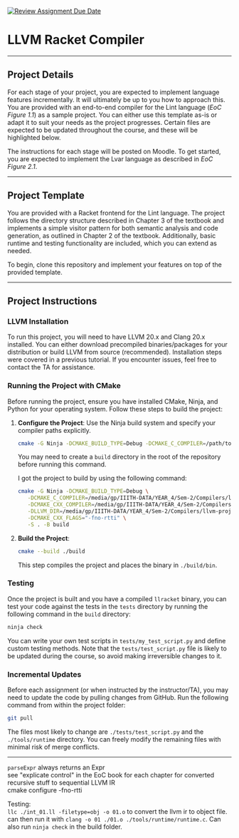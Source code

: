 [![Review Assignment Due Date](https://classroom.github.com/assets/deadline-readme-button-22041afd0340ce965d47ae6ef1cefeee28c7c493a6346c4f15d667ab976d596c.svg)](https://classroom.github.com/a/Jc7KCP7q)
# LLVM Racket Compiler

---

## Project Details

For each stage of your project, you are expected to implement language features incrementally. It will ultimately be up to you how to approach this. You are provided with an end-to-end compiler for the Lint language (*EoC Figure 1.1*) as a sample project. You can either use this template as-is or adapt it to suit your needs as the project progresses. Certain files are expected to be updated throughout the course, and these will be highlighted below.

The instructions for each stage will be posted on Moodle. To get started, you are expected to implement the Lvar language as described in *EoC Figure 2.1*.

---

## Project Template

You are provided with a Racket frontend for the Lint language. The project follows the directory structure described in Chapter 3 of the textbook and implements a simple visitor pattern for both semantic analysis and code generation, as outlined in Chapter 2 of the textbook. Additionally, basic runtime and testing functionality are included, which you can extend as needed.

To begin, clone this repository and implement your features on top of the provided template.

---

## Project Instructions

### LLVM Installation

To run this project, you will need to have LLVM 20.x and Clang 20.x installed. You can either download precompiled binaries/packages for your distribution or build LLVM from source (recommended). Installation steps were covered in a previous tutorial. If you encounter issues, feel free to contact the TA for assistance.

### Running the Project with CMake

Before running the project, ensure you have installed CMake, Ninja, and Python for your operating system. Follow these steps to build the project:

1. **Configure the Project**: Use the Ninja build system and specify your compiler paths explicitly.
   ```sh
   cmake -G Ninja -DCMAKE_BUILD_TYPE=Debug -DCMAKE_C_COMPILER=/path/to/clang -DCMAKE_CXX_COMPILER=/path/to/clang++ -S . -B build
   ```
   You may need to create a `build` directory in the root of the repository before running this command.

   I got the project to build by using the following command:
   ```sh
   cmake -G Ninja -DCMAKE_BUILD_TYPE=Debug \
      -DCMAKE_C_COMPILER=/media/gp/IIITH-DATA/YEAR_4/Sem-2/Compilers/llvm-project/build/bin/clang \
      -DCMAKE_CXX_COMPILER=/media/gp/IIITH-DATA/YEAR_4/Sem-2/Compilers/llvm-project/build/bin/clang++ \
      -DLLVM_DIR=/media/gp/IIITH-DATA/YEAR_4/Sem-2/Compilers/llvm-project/build/lib/cmake/llvm \
      -DCMAKE_CXX_FLAGS="-fno-rtti" \
      -S . -B build
   ```

2. **Build the Project**:
   ```sh
   cmake --build ./build
   ```
   This step compiles the project and places the binary in `./build/bin`.

### Testing

Once the project is built and you have a compiled `llracket` binary, you can test your code against the tests in the `tests` directory by running the following command in the `build` directory:
```sh
ninja check
```

You can write your own test scripts in `tests/my_test_script.py` and define custom testing methods. Note that the `tests/test_script.py` file is likely to be updated during the course, so avoid making irreversible changes to it.

### Incremental Updates

Before each assignment (or when instructed by the instructor/TA), you may need to update the code by pulling changes from GitHub. Run the following command from within the project folder:
```sh
git pull
```

The files most likely to change are `./tests/test_script.py` and the `./tools/runtime` directory. You can freely modify the remaining files with minimal risk of merge conflicts.

---
`parseExpr` always returns an Expr  
see "explicate control" in the EoC book for each chapter for converted recursive stuff to sequential LLVM IR  
cmake configure -fno-rtti  

Testing:  
`llc ./int_01.ll -filetype=obj -o 01.o` to convert the llvm ir to object file. can then run it with `clang -o 01 ./01.o ./tools/runtime/runtime.c`. Can also run `ninja check` in the build folder.    